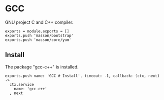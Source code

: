 
# GCC

GNU project C and C++ compiler.

    exports = module.exports = []
    exports.push 'masson/bootstrap'
    exports.push 'masson/core/yum'

## Install

The package "gcc-c++" is installed.

    exports.push name: 'GCC # Install', timeout: -1, callback: (ctx, next) ->
      ctx.service
        name: 'gcc-c++'
      , next
